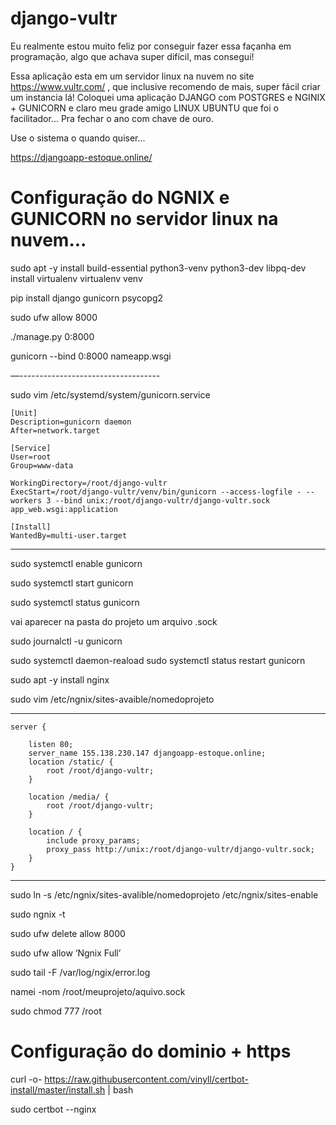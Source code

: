 # django-vultr

Eu realmente estou muito feliz por conseguir fazer essa façanha em programação, algo que achava super difícil, mas consegui!

Essa aplicação esta em um servidor linux na nuvem no site https://www.vultr.com/ , que inclusive recomendo de mais, super fácil criar um instancia lá! Coloquei uma aplicação DJANGO com POSTGRES e NGINIX + GUNICORN e claro meu grade amigo LINUX UBUNTU que foi o facilitador... Pra fechar o ano com chave de ouro.

Use o sistema o quando quiser...

https://djangoapp-estoque.online/

# Configuração do NGNIX e GUNICORN no servidor linux na nuvem...

sudo apt -y install build-essential python3-venv python3-dev libpq-dev install virtualenv
virtualenv venv

pip install django gunicorn psycopg2

sudo ufw allow 8000

./manage.py 0:8000

gunicorn --bind 0:8000 nameapp.wsgi

—-----------------------------------

sudo vim /etc/systemd/system/gunicorn.service

    [Unit]
    Description=gunicorn daemon
    After=network.target

    [Service]
    User=root
    Group=www-data

    WorkingDirectory=/root/django-vultr
    ExecStart=/root/django-vultr/venv/bin/gunicorn --access-logfile - --workers 3 --bind unix:/root/django-vultr/django-vultr.sock app_web.wsgi:application

    [Install]
    WantedBy=multi-user.target

-----------------------------------

sudo systemctl enable gunicorn

sudo systemctl start gunicorn

sudo systemctl status gunicorn

vai aparecer na pasta do projeto um arquivo .sock

sudo journalctl -u gunicorn

sudo systemctl daemon-reaload
sudo systemctl status restart gunicorn

sudo apt -y install nginx

sudo vim /etc/ngnix/sites-avaible/nomedoprojeto

-----------------------------------

    server {

        listen 80;
        server_name 155.138.230.147 djangoapp-estoque.online;
        location /static/ {
            root /root/django-vultr;
        }

        location /media/ {
            root /root/django-vultr;
        }

        location / {
            include proxy_params;
            proxy_pass http://unix:/root/django-vultr/django-vultr.sock;
        }
    }

-----------------------------------

sudo ln -s /etc/ngnix/sites-avalible/nomedoprojeto /etc/ngnix/sites-enable


sudo ngnix -t

sudo ufw delete allow 8000

sudo ufw allow ‘Ngnix Full’

sudo tail -F /var/log/ngix/error.log

namei -nom /root/meuprojeto/aquivo.sock

sudo chmod 777 /root

# Configuração do dominio + https

curl -o- https://raw.githubusercontent.com/vinyll/certbot-install/master/install.sh | bash

sudo certbot --nginx

